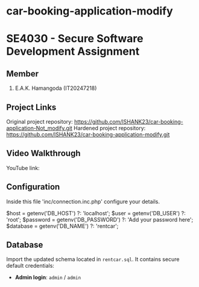 # car-booking-application-modify

SE4030 - Secure Software Development Assignment
================================================

Member
------------
1. E.A.K. Hamangoda (IT20247218)


Project Links
-------------
Original project repository: https://github.com/ISHANK23/car-booking-application-Not_modify.git
Hardened project repository: https://github.com/ISHANK23/car-booking-application-modify.git

Video Walkthrough
-----------------
YouTube link: <insert video URL demonstrating the fixes and OAuth flow>


## Configuration
Inside this file 'inc/connection.inc.php' configure your details. 

$host = getenv('DB_HOST') ?: 'localhost';
$user = getenv('DB_USER') ?: 'root';
$password = getenv('DB_PASSWORD') ?: 'Add your password here';
$database = getenv('DB_NAME') ?: 'rentcar';

## Database
Import the updated schema located in `rentcar.sql`. It contains secure default credentials:

- **Admin login**: `admin` / `admin`
